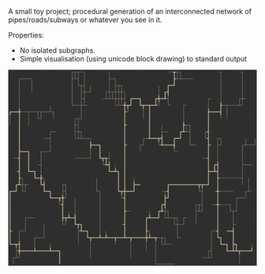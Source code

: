 A small toy project; procedural generation of an interconnected network of pipes/roads/subways or whatever you see in it.

Properties:
* No isolated subgraphs.
* Simple visualisation (using unicode block drawing) to standard output

![Screenshot](https://raw.githubusercontent.com/proycon/pipemapgen/master/screenshot.png)

